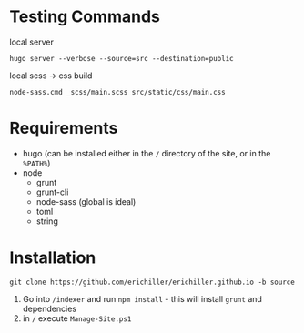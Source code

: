# Testing Commands

local server

	hugo server --verbose --source=src --destination=public
	
local scss -> css build

	node-sass.cmd _scss/main.scss src/static/css/main.css


# Requirements

* hugo (can be installed either in the `/` directory of the site, or in the `%PATH%`)
* node
   * grunt
   * grunt-cli
   * node-sass (global is ideal)
   * toml
   * string

# Installation

`git clone https://github.com/erichiller/erichiller.github.io -b source`

1. Go into `/indexer` and run `npm install` - this will install `grunt` and dependencies
2. in `/` execute `Manage-Site.ps1`